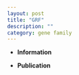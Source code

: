 ```yaml
---
layout: post
title: "GRF"
description: ""
category: gene family
---
```


* **Information**  

* **Publication**  


